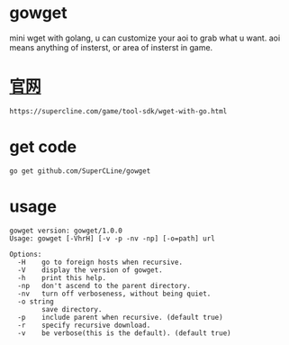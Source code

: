 # gowget
mini wget with golang, u can customize your aoi to grab what u want. aoi means anything of insterst, or area of insterst in game.

# [官网](https://supercline.com/game/tool-sdk/wget-with-go.html)
	https://supercline.com/game/tool-sdk/wget-with-go.html

# get code
	go get github.com/SuperCLine/gowget
	
# usage
    gowget version: gowget/1.0.0
    Usage: gowget [-VhrH] [-v -p -nv -np] [-o=path] url
    
    Options:
      -H	go to foreign hosts when recursive.
      -V	display the version of gowget.
      -h	print this help.
      -np	don't ascend to the parent directory.
      -nv	turn off verboseness, without being quiet.
      -o string
          	save directory.
      -p	include parent when recursive. (default true)
      -r	specify recursive download.
      -v	be verbose(this is the default). (default true)